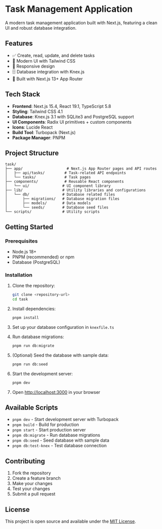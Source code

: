 # Task Management Application

A modern task management application built with Next.js, featuring a clean UI and robust database integration.

## Features

- ✅ Create, read, update, and delete tasks
- 🎨 Modern UI with Tailwind CSS
- 📱 Responsive design
- 🗄️ Database integration with Knex.js
- 🚀 Built with Next.js 13+ App Router

## Tech Stack

- **Frontend**: Next.js 15.4, React 19.1, TypeScript 5.8
- **Styling**: Tailwind CSS 4.1
- **Database**: Knex.js 3.1 with SQLite3 and PostgreSQL support
- **UI Components**: Radix UI primitives + custom components
- **Icons**: Lucide React
- **Build Tool**: Turbopack (Next.js)
- **Package Manager**: PNPM

## Project Structure

```
task/
├── app/                    # Next.js App Router pages and API routes
│   ├── api/tasks/         # Task-related API endpoints
│   └── tasks/             # Task pages
├── components/            # Reusable React components
│   └── ui/               # UI component library
├── lib/                  # Utility libraries and configurations
│   └── db/               # Database related files
│       ├── migrations/   # Database migration files
│       ├── models/       # Data models
│       └── seeds/        # Database seed files
└── scripts/              # Utility scripts
```

## Getting Started

### Prerequisites

- Node.js 18+
- PNPM (recommended) or npm
- Database (PostgreSQL)

### Installation

1. Clone the repository:
   ```bash
   git clone <repository-url>
   cd task
   ```

2. Install dependencies:
   ```bash
   pnpm install
   ```

3. Set up your database configuration in `knexfile.ts`

4. Run database migrations:
   ```bash
   pnpm run db:migrate
   ```

5. (Optional) Seed the database with sample data:
   ```bash
   pnpm run db:seed
   ```

6. Start the development server:
   ```bash
   pnpm dev
   ```

7. Open [http://localhost:3000](http://localhost:3000) in your browser

## Available Scripts

- `pnpm dev` - Start development server with Turbopack
- `pnpm build` - Build for production
- `pnpm start` - Start production server
- `pnpm db:migrate` - Run database migrations
- `pnpm db:seed` - Seed database with sample data
- `pnpm db:test-knex` - Test database connection

## Contributing

1. Fork the repository
2. Create a feature branch
3. Make your changes
4. Test your changes
5. Submit a pull request

## License

This project is open source and available under the [MIT License](LICENSE).
